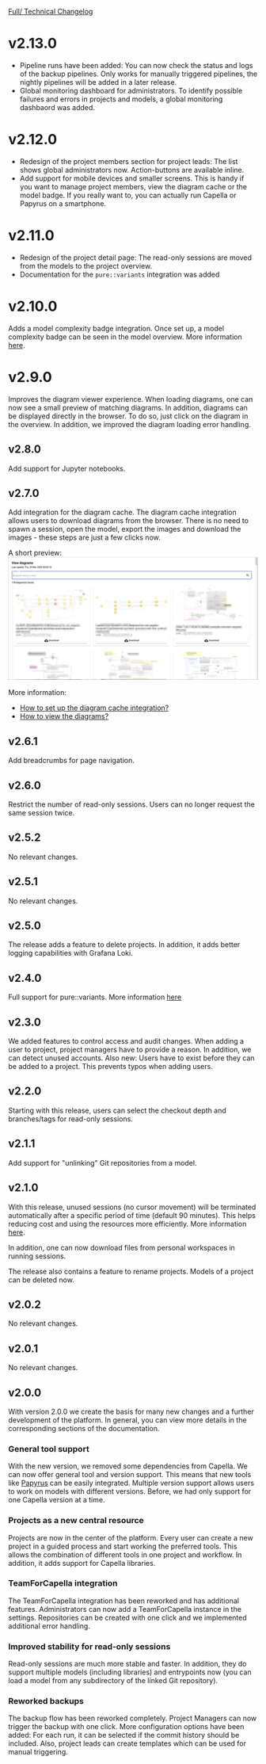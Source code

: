 <!--
 ~ SPDX-FileCopyrightText: Copyright DB Netz AG and the capella-collab-manager contributors
 ~ SPDX-License-Identifier: Apache-2.0
 -->

[Full/ Technical Changelog](https://github.com/DSD-DBS/capella-collab-manager/releases)

# v2.13.0

- Pipeline runs have been added: You can now check the status and logs of the
  backup pipelines. Only works for manually triggered pipelines, the nightly
  pipelines will be added in a later release.
- Global monitoring dashboard for administrators. To identify possible failures
  and errors in projects and models, a global monitoring dashbaord was added.

# v2.12.0

- Redesign of the project members section for project leads: The list shows
  global administrators now. Action-buttons are available inline.
- Add support for mobile devices and smaller screens. This is handy if you want
  to manage project members, view the diagram cache or the model badge. If you
  really want to, you can actually run Capella or Papyrus on a smartphone.

# v2.11.0

- Redesign of the project detail page: The read-only sessions are moved from
  the models to the project overview.
- Documentation for the `pure::variants` integration was added

# v2.10.0

Adds a model complexity badge integration. Once set up, a model complexity
badge can be seen in the model overview. More information
[here](./projects/models/complexity_badge.md).

# v2.9.0

Improves the diagram viewer experience. When loading diagrams, one can now see
a small preview of matching diagrams. In addition, diagrams can be displayed
directly in the browser. To do so, just click on the diagram in the overview.
In addition, we improved the diagram loading error handling.

## v2.8.0

Add support for Jupyter notebooks.

## v2.7.0

Add integration for the diagram cache. The diagram cache integration allows
users to download diagrams from the browser. There is no need to spawn a
session, open the model, export the images and download the images - these
steps are just a few clicks now.

A short preview: ![View diagrams](./projects/models/diagrams/view_diagrams.png)

More information:

- [How to set up the diagram cache integration?](./projects/models/diagrams/setup_diagram_cache.md)
- [How to view the diagrams?](./projects/models/diagrams/view_diagram_cache.md)

## v2.6.1

Add breadcrumbs for page navigation.

## v2.6.0

Restrict the number of read-only sessions. Users can no longer request the same
session twice.

## v2.5.2

No relevant changes.

## v2.5.1

No relevant changes.

## v2.5.0

The release adds a feature to delete projects. In addition, it adds better
logging capabilities with Grafana Loki.

## v2.4.0

Full support for pure::variants. More information
[here](./settings/tools/pure_variants.md)

## v2.3.0

We added features to control access and audit changes. When adding a user to
project, project managers have to provide a reason. In addition, we can detect
unused accounts. Also new: Users have to exist before they can be added to a
project. This prevents typos when adding users.

## v2.2.0

Starting with this release, users can select the checkout depth and
branches/tags for read-only sessions.

## v2.1.1

Add support for "unlinking" Git repositories from a model.

## v2.1.0

With this release, unused sessions (no cursor movement) will be terminated
automatically after a specific period of time (default 90 minutes). This helps
reducing cost and using the resources more efficiently. More information
[here](./sessions/request.md#automatic-session-termination).

In addition, one can now download files from personal workspaces in running
sessions.

The release also contains a feature to rename projects. Models of a project can
be deleted now.

## v2.0.2

No relevant changes.

## v2.0.1

No relevant changes.

## v2.0.0

With version 2.0.0 we create the basis for many new changes and a further
development of the platform. In general, you can view more details in the
corresponding sections of the documentation.

### General tool support

With the new version, we removed some dependencies from Capella. We can now
offer general tool and version support. This means that new tools like
[Papyrus](https://www.eclipse.org/papyrus/) can be easily integrated. Multiple
version support allows users to work on models with different versions. Before,
we had only support for one Capella version at a time.

### Projects as a new central resource

Projects are now in the center of the platform. Every user can create a new
project in a guided process and start working the preferred tools. This allows
the combination of different tools in one project and workflow. In addition, it
adds support for Capella libraries.

### TeamForCapella integration

The TeamForCapella integration has been reworked and has additional features.
Administrators can now add a TeamForCapella instance in the settings.
Repositories can be created with one click and we implemented additional error
handling.

### Improved stability for read-only sessions

Read-only sessions are much more stable and faster. In addition, they do
support multiple models (including libraries) and entrypoints now (you can load
a model from any subdirectory of the linked Git repository).

### Reworked backups

The backup flow has been reworked completely. Project Managers can now trigger
the backup with one click. More configuration options have been added: For each
run, it can be selected if the commit history should be included. Also, project
leads can create templates which can be used for manual triggering.
